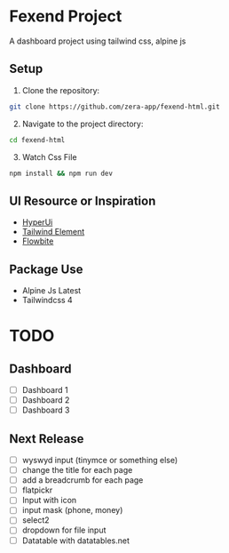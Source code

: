 # Fexend Project

A dashboard project using tailwind css, alpine js

## Setup

1. Clone the repository:

```bash
git clone https://github.com/zera-app/fexend-html.git
```

2. Navigate to the project directory:

```bash
cd fexend-html
```

3. Watch Css File

```bash
npm install && npm run dev
```

## UI Resource or Inspiration

- [HyperUi](https://www.hyperui.dev)
- [Tailwind Element](https://tw-elements.com/)
- [Flowbite](https://flowbite.com/)

## Package Use

- Alpine Js Latest
- Tailwindcss 4

# TODO

## Dashboard

- [ ] Dashboard 1
- [ ] Dashboard 2
- [ ] Dashboard 3

## Next Release

- [ ] wyswyd input (tinymce or something else)
- [ ] change the title for each page
- [ ] add a breadcrumb for each page
- [ ] flatpickr
- [ ] Input with icon
- [ ] input mask (phone, money)
- [ ] select2
- [ ] dropdown for file input
- [ ] Datatable with datatables.net
